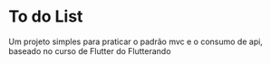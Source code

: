 # To do List

Um projeto simples para praticar o padrão mvc e o consumo de api, baseado no curso de Flutter do Flutterando
